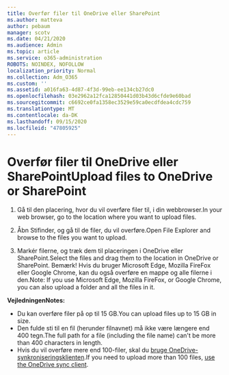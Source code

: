 ```yaml
---
title: Overfør filer til OneDrive eller SharePoint
ms.author: matteva
author: pebaum
manager: scotv
ms.date: 04/21/2020
ms.audience: Admin
ms.topic: article
ms.service: o365-administration
ROBOTS: NOINDEX, NOFOLLOW
localization_priority: Normal
ms.collection: Adm_O365
ms.custom: ''
ms.assetid: a016fa63-4d87-4f3d-99eb-ee134cb27dc0
ms.openlocfilehash: 03e2962a12fca12850441d03b43d6cfde9e60bad
ms.sourcegitcommit: c6692ce0fa1358ec3529e59ca0ecdfdea4cdc759
ms.translationtype: MT
ms.contentlocale: da-DK
ms.lasthandoff: 09/15/2020
ms.locfileid: "47805925"
---
```

# <a name="upload-files-to-onedrive-or-sharepoint"></a><span data-ttu-id="a57cc-102">Overfør filer til OneDrive eller SharePoint</span><span class="sxs-lookup"><span data-stu-id="a57cc-102">Upload files to OneDrive or SharePoint</span></span>

1. <span data-ttu-id="a57cc-103">Gå til den placering, hvor du vil overføre filer til, i din webbrowser.</span><span class="sxs-lookup"><span data-stu-id="a57cc-103">In your web browser, go to the location where you want to upload files.</span></span>
    
2. <span data-ttu-id="a57cc-104">Åbn Stifinder, og gå til de filer, du vil overføre.</span><span class="sxs-lookup"><span data-stu-id="a57cc-104">Open File Explorer and browse to the files you want to upload.</span></span>
    
3. <span data-ttu-id="a57cc-105">Markér filerne, og træk dem til placeringen i OneDrive eller SharePoint.</span><span class="sxs-lookup"><span data-stu-id="a57cc-105">Select the files and drag them to the location in OneDrive or SharePoint.</span></span> <span data-ttu-id="a57cc-106">Bemærk! Hvis du bruger Microsoft Edge, Mozilla FireFox eller Google Chrome, kan du også overføre en mappe og alle filerne i den.</span><span class="sxs-lookup"><span data-stu-id="a57cc-106">Note: If you use Microsoft Edge, Mozilla FireFox, or Google Chrome, you can also upload a folder and all the files in it.</span></span>
    
<span data-ttu-id="a57cc-107">**Vejledningen**</span><span class="sxs-lookup"><span data-stu-id="a57cc-107">**Notes:**</span></span>
- <span data-ttu-id="a57cc-108">Du kan overføre filer på op til 15 GB.</span><span class="sxs-lookup"><span data-stu-id="a57cc-108">You can upload files up to 15 GB in size.</span></span> 
- <span data-ttu-id="a57cc-109">Den fulde sti til en fil (herunder filnavnet) må ikke være længere end 400 tegn.</span><span class="sxs-lookup"><span data-stu-id="a57cc-109">The full path for a file (including the file name) can't be more than 400 characters in length.</span></span> 
- <span data-ttu-id="a57cc-110">Hvis du vil overføre mere end 100-filer, skal du [bruge OneDrive-synkroniseringsklienten](https://go.microsoft.com/fwlink/?linkid=866427).</span><span class="sxs-lookup"><span data-stu-id="a57cc-110">If you need to upload more than 100 files, [use the OneDrive sync client](https://go.microsoft.com/fwlink/?linkid=866427).</span></span> 
  

